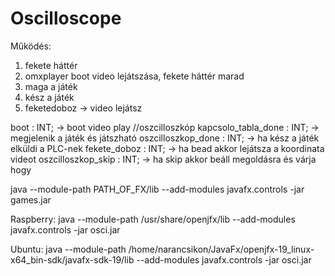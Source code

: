 # Oscilloscope
Működés:
1. fekete háttér
2. omxplayer boot video lejátszása, fekete háttér marad
3. maga a játék
4. kész a játék
5. feketedoboz -> video lejátsz

boot : INT; -> boot video play
//oszcilloszkóp
kapcsolo_tabla_done : INT; -> megjelenik a játék és játszható
oszcilloszkop_done  : INT; -> ha kész a játék elküldi a PLC-nek
fekete_doboz	    : INT; -> ha bead akkor lejátsza a koordinata videot
oszcilloszkop_skip  : INT; -> ha skip akkor beáll megoldásra és várja hogy


java --module-path PATH_OF_FX/lib --add-modules javafx.controls -jar games.jar

Raspberry:
java --module-path /usr/share/openjfx/lib  --add-modules javafx.controls -jar osci.jar

Ubuntu:
java --module-path /home/narancsikon/JavaFx/openjfx-19_linux-x64_bin-sdk/javafx-sdk-19/lib --add-modules javafx.controls -jar osci.jar
